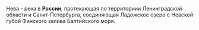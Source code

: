Нева - река в **России**, протекающая по территориии Ленинградской области и Санкт-Петербурга, соединяющая Ладожское озеро с Невской губой Финского залива Балтийского моря.